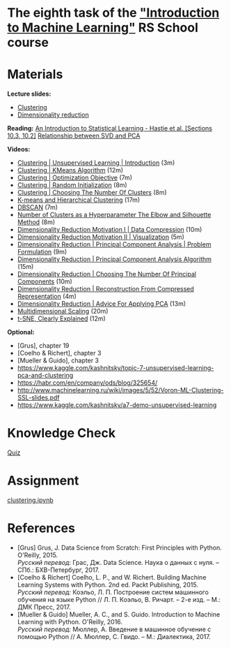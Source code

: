 # The eighth task of the ["Introduction to Machine Learning"](https://github.com/rolling-scopes-school/ml-intro/tree/2022/8_clustering) RS School course

# Materials

**Lecture slides:**
- [Clustering](./slides/slides_clustering.pdf)
- [Dimensionality reduction](./slides/slides_dimensionality_reduction.pdf)

**Reading:**
[An Introduction to Statistical Learning - Hastie et al. \[Sections 10.3, 10.2\]](https://www.statlearning.com/s/ISLR-Seventh-Printing.pdf)
[Relationship between SVD and PCA](https://stats.stackexchange.com/questions/134282/relationship-between-svd-and-pca-how-to-use-svd-to-perform-pca)

**Videos:**
- [Clustering | Unsupervised Learning | Introduction](https://www.youtube.com/watch?v=Ev8YbxPu_bQ) (3m)
- [Clustering | KMeans Algorithm](https://www.youtube.com/watch?v=hDmNF9JG3lo) (12m)
- [Clustering | Optimization Objective](https://www.youtube.com/watch?v=LvgcfMOyREE) (7m)
- [Clustering | Random Initialization](https://www.youtube.com/watch?v=PpH_hv55GNQ) (8m)
- [Clustering | Choosing The Number Of Clusters](https://www.youtube.com/watch?v=lbR5br5yvrY) (8m)
- [K-means and Hierarchical Clustering](https://www.youtube.com/watch?v=QXOkPvFM6NU) (17m)
- [DBSCAN](https://www.youtube.com/watch?v=6jl9KkmgDIw) (7m)
- [Number of Clusters as a Hyperparameter The Elbow and Silhouette Method](https://www.youtube.com/watch?v=AtxQ0rvdQIA) (8m)
- [Dimensionality Reduction Motivation I | Data Compression](https://www.youtube.com/watch?v=Zbr5hyJNGCs) (10m)
- [Dimensionality Reduction Motivation II | Visualization](https://www.youtube.com/watch?v=cnCzY5M3txk) (5m)
- [Dimensionality Reduction | Principal Component Analysis | Problem Formulation](https://www.youtube.com/watch?v=T-B8muDvzu0) (9m)
- [Dimensionality Reduction | Principal Component Analysis Algorithm](https://www.youtube.com/watch?v=rng04VJxUt4) (15m)
- [Dimensionality Reduction | Choosing The Number Of Principal Components](https://www.youtube.com/watch?v=5aHWplWElcc) (10m)
- [Dimensionality Reduction | Reconstruction From Compressed Representation](https://www.youtube.com/watch?v=R8zHEyT2R4E) (4m)
- [Dimensionality Reduction | Advice For Applying PCA](https://www.youtube.com/watch?v=xI9-I-gcwaw) (13m)
- [Multidimensional Scaling](https://www.youtube.com/watch?v=Yt0o8ukIOKU) (20m)
- [t-SNE, Clearly Explained](https://www.youtube.com/watch?v=NEaUSP4YerM) (12m)

**Optional:**

- \[Grus\], chapter 19
- \[Coelho & Richert\], chapter 3
- \[Mueller & Guido\], chapter 3
- https://www.kaggle.com/kashnitsky/topic-7-unsupervised-learning-pca-and-clustering
- https://habr.com/en/company/ods/blog/325654/
- http://www.machinelearning.ru/wiki/images/5/52/Voron-ML-Clustering-SSL-slides.pdf
- https://www.kaggle.com/kashnitsky/a7-demo-unsupervised-learning

# Knowledge Check

[Quiz](https://docs.google.com/forms/d/1JXZpqij3vIMjcXooHnNJbkr_Zc3z_FqQztX-BalSBo4/edit?usp=sharing)

# Assignment

[clustering.ipynb](./clustering.ipynb)

# References

- \[Grus\] Grus, J. Data Science from Scratch: First Principles with Python. O'Reilly, 2015.<br>
_Русский перевод:_ Грас, Дж. Data Science. Наука о данных с нуля. – СПб.: БХВ-Петербург, 2017.
- \[Coelho & Richert\] Coelho, L. P., and W. Richert. Building Machine Learning Systems with Python. 2nd ed. Packt Publishing, 2015.<br>
_Русский перевод:_ Коэльо, Л. П. Построение систем машинного обучения на языке Python // Л. П. Коэльо, В. Ричарт. – 2-е изд. – М.: ДМК Пресс, 2017.
- \[Mueller & Guido\] Mueller, A. C., and S. Guido. Introduction to Machine Learning with Python. O'Reilly, 2016.<br>
_Русский перевод:_ Мюллер, А. Введение в машинное обучение с помощью Python // А. Мюллер, С. Гвидо. – М.: Диалектика, 2017.
